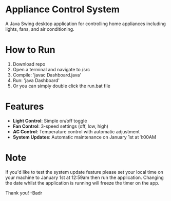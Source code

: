 # Appliance Control System
A Java Swing desktop application for controlling home appliances including lights, fans, and air conditioning.

# How to Run
1. Download repo
2. Open a terminal and navigate to /src
3. Compile: 'javac Dashboard.java'
4. Run: 'java Dashboard'
5. Or you can simply double click the run.bat file

# Features
- **Light Control**: Simple on/off toggle
- **Fan Control**: 3-speed settings (off, low, high)
- **AC Control**: Temperature control with automatic adjustment
- **System Updates**: Automatic maintenance on January 1st at 1:00AM

# Note
If you'd like to test the system update feature please set your local time on your machine to January 1st at 12:59am then run the application.
Changing the date whilst the application is running will freeze the timer on the app.

Thank you! -Badr
